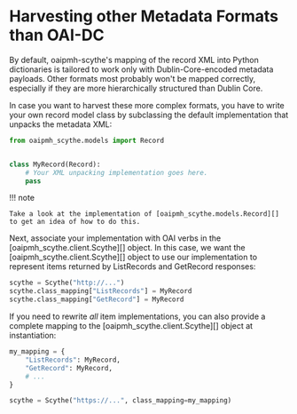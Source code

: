 <!--
SPDX-FileCopyrightText: 2015 Mathias Loesch
SPDX-FileCopyrightText: 2023 Heinz-Alexander Fütterer

SPDX-License-Identifier: BSD-3-Clause
-->

# Harvesting other Metadata Formats than OAI-DC

By default, oaipmh-scythe's mapping of the record XML into Python dictionaries is tailored to work only with
Dublin-Core-encoded metadata payloads. Other formats most probably won't be mapped correctly, especially if they are
more hierarchically structured than Dublin Core.

In case you want to harvest these more complex formats, you have to write your own record model class by subclassing the
default implementation that unpacks the metadata XML:

```python
from oaipmh_scythe.models import Record


class MyRecord(Record):
    # Your XML unpacking implementation goes here.
    pass
```

!!! note

    Take a look at the implementation of [oaipmh_scythe.models.Record][] to get an idea of how to do this.

Next, associate your implementation with OAI verbs in the [oaipmh_scythe.client.Scythe][] object. In this case, we want
the [oaipmh_scythe.client.Scythe][] object to use our implementation to represent items returned by ListRecords and
GetRecord responses:

```python
scythe = Scythe("http://...")
scythe.class_mapping["ListRecords"] = MyRecord
scythe.class_mapping["GetRecord"] = MyRecord
```

If you need to rewrite *all* item implementations, you can also provide a complete mapping to the
[oaipmh_scythe.client.Scythe][] object at instantiation:

```python
my_mapping = {
    "ListRecords": MyRecord,
    "GetRecord": MyRecord,
    # ...
}

scythe = Scythe("https://...", class_mapping=my_mapping)
```
